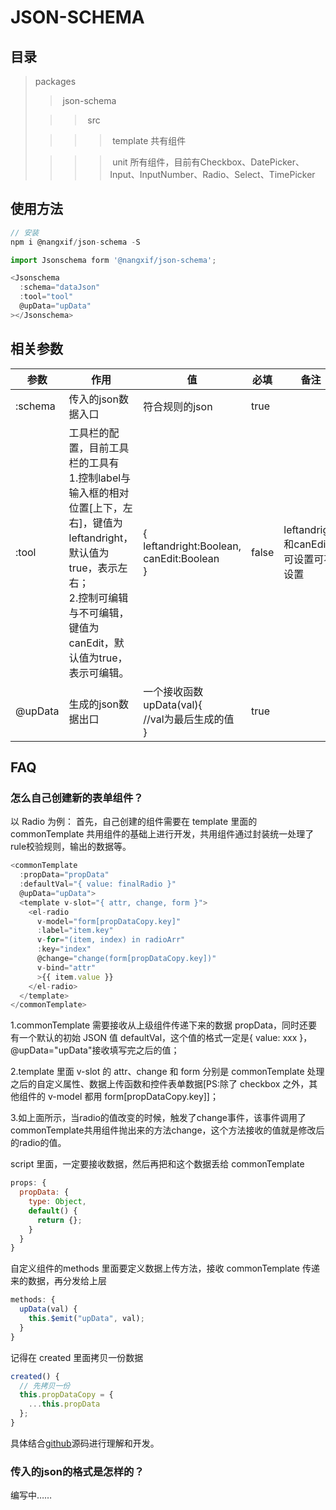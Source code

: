 # JSON-SCHEMA

## 目录

> packages
>
>> ​	json-schema
>
>>> ​		src
>
>>>> ​			template  共有组件
>
>>>> ​			unit 所有组件，目前有Checkbox、DatePicker、Input、InputNumber、Radio、Select、TimePicker

## 使用方法

```javascript
// 安装
npm i @nangxif/json-schema -S

import Jsonschema form '@nangxif/json-schema';

<Jsonschema
  :schema="dataJson"
  :tool="tool"
  @upData="upData"
></Jsonschema>
```

## 相关参数

| 参数    | 作用                                                         | 值                                                           | 必填  | 备注                                |
| ------- | ------------------------------------------------------------ | ------------------------------------------------------------ | ----- | ----------------------------------- |
| :schema | 传入的json数据入口                                           | 符合规则的json                                               | true  |                                     |
| :tool   | 工具栏的配置，目前工具栏的工具有<br />1.控制label与输入框的相对位置[上下，左右]，键值为leftandright，默认值为true，表示左右；<br />2.控制可编辑与不可编辑，键值为canEdit，默认值为true，表示可编辑。 | {<br />leftandright:Boolean,<br />canEdit:Boolean<br />}     | false | leftandright和canEdit可设置可不设置 |
| @upData | 生成的json数据出口                                           | 一个接收函数<br />upData(val){<br />//val为最后生成的值<br />} | true  |                                     |

## FAQ

### 怎么自己创建新的表单组件？

以 Radio 为例：
首先，自己创建的组件需要在 template 里面的 commonTemplate 共用组件的基础上进行开发，共用组件通过封装统一处理了rule校验规则，输出的数据等。

```javascript
<commonTemplate
  :propData="propData"
  :defaultVal="{ value: finalRadio }"
  @upData="upData">
  <template v-slot="{ attr, change, form }">
    <el-radio
      v-model="form[propDataCopy.key]"
      :label="item.key"
      v-for="(item, index) in radioArr"
      :key="index"
      @change="change(form[propDataCopy.key])"
      v-bind="attr"
      >{{ item.value }}
    </el-radio>
  </template>
</commonTemplate>
```

1.commonTemplate 需要接收从上级组件传递下来的数据 propData，同时还要有一个默认的初始 JSON 值 defaultVal，这个值的格式一定是{ value: xxx }，@upData="upData"接收填写完之后的值；

2.template 里面 v-slot 的 attr、change 和 form 分别是 commonTemplate 处理之后的自定义属性、数据上传函数和控件表单数据[PS:除了 checkbox 之外，其他组件的 v-model 都用 form[propDataCopy.key]]；

3.如上面所示，当radio的值改变的时候，触发了change事件，该事件调用了commonTemplate共用组件抛出来的方法change，这个方法接收的值就是修改后的radio的值。

script 里面，一定要接收数据，然后再把和这个数据丢给 commonTemplate

```javascript
props: {
  propData: {
    type: Object,
    default() {
      return {};
    }
  }
}
```

自定义组件的methods 里面要定义数据上传方法，接收 commonTemplate 传递来的数据，再分发给上层

```javascript
methods: {
  upData(val) {
    this.$emit("upData", val);
  }
}
```

记得在 created 里面拷贝一份数据

```javascript
created() {
  // 先拷贝一份
  this.propDataCopy = {
    ...this.propData
  };
}
```

具体结合[github](https://github.com/Nangxif/json_schema)源码进行理解和开发。

### 传入的json的格式是怎样的？

编写中……